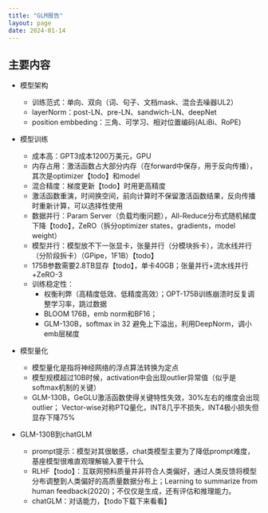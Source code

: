 ```yaml
---
title: "GLM报告"
layout: page
date: 2024-01-14
---
```


## 主要内容

- 模型架构 
    - 训练范式：单向、双向（词、句子、文档mask、混合去噪器UL2）
    - layerNorm：post-LN、pre-LN、sandwich-LN、deepNet 
    - position embbeding：三角、可学习、相对位置编码(ALiBi、RoPE)

- 模型训练 
    - 成本高：GPT3成本1200万美元，GPU 
    - 内存占用：激活函数占大部分内存（在forward中保存，用于反向传播），其次是optimizer【todo】和model
    - 混合精度：梯度更新【todo】时用更高精度 
    - 激活函数重演，时间换空间，前向计算时不保留激活函数结果，反向传播时重新计算，可以选择性使用 
    - 数据并行：Param Server（负载均衡问题），All-Reduce分布式随机梯度下降【todo】，ZeRO（拆分optimizer states，gradients，model weight） 
    - 模型并行：模型放不下一张显卡，张量并行（分模块拆卡），流水线并行（分阶段拆卡）（GPipe，1F1B）【todo】 
    - 175B参数需要2.8TB显存【todo】，单卡40GB；张量并行+流水线并行+ZeRO-3 
    - 训练稳定性：
        - 权衡利弊（高精度低效、低精度高效）；OPT-175B训练崩溃时反复调整学习率，跳过数据
        - BLOOM 176B，emb norm和BF16；
        - GLM-130B，softmax in 32 避免上下溢出，利用DeepNorm，调小emb层梯度 

- 模型量化
    - 模型量化是指将神经网络的浮点算法转换为定点
    - 模型规模超过10B时候，activation中会出现outlier异常值（似乎是softmax机制的关键）
    - GLM-130B，GeGLU激活函数使得关键特性失效，30%左右的维度会出现outlier； Vector-wise对称PTQ量化，INT8几乎不损失，INT4极小损失但显存下降75%

- GLM-130B到chatGLM 
    - prompt提示：模型对其很敏感，chat类模型主要为了降低prompt难度，基座模型很难直观理解输入要干什么 
    - RLHF【todo】：互联网预料质量并非符合人类偏好，通过人类反馈将模型分布调整到人类偏好的高质量数据分布上；Learning to summarize from human feedback(2020)；不仅仅是生成，还有评估和推理能力。 
    - chatGLM：对话能力，【todo下载下来看看】


